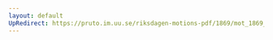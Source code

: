 ```yaml
---
layout: default
UpRedirect: https://pruto.im.uu.se/riksdagen-motions-pdf/1869/mot_1869__ak__319/mot_1869__ak__319-001.pdf
---
```


